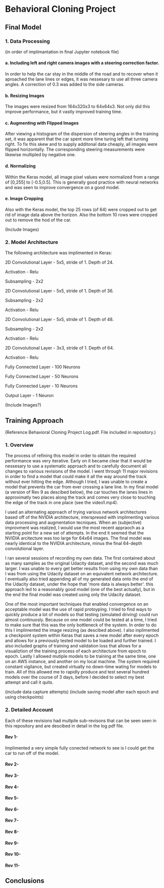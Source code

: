 # Behavioral Cloning Project

## Final Model
### 1. Data Processing 

(in order of implimantation in final Jupyter notebook file)
  
  #### a. Including left and right camera images with a steering correction factor.
  
In order to help the car stay in the middle of the road and to recover when it aproached the lane lines or edges, it was nessesary to use all three camera angles. A correction of 0.3 was added to the side cameras. 
  
  #### b. Resizing Images
  
The images were resized from 164x320x3 to 64x64x3. Not only did this improve performance, but it vastly improved training time. 
  
  #### c. Augmenting with Flipped Images
  
After viewing a histogram of the dispersion of steering angles in the training set, it was apparent that the car spent more time turing left that turning right. To fix this skew and to supply additonal data cheaply, all images were flipped horizontally. The corresponding steering measurements were likewise multipled by negative one.
  
  #### d. Normalizing 
  
Within the Keras model, all image pixel values were normalized from a range of [0,255] to [-0.5,0.5]. This is generally good practice with neural networks and was seen to improve convergence on a good model.   
  
  #### e. Image Cropping
  
Also with the Keras model, the top 25 rows (of 64) were cropped out to get rid of image data above the horizon. Also the bottom 10 rows were cropped out to remove the hod of the car. 
  
  
(Include Images)

### 2. Model Architecture
The following architecture was implimented in Keras:

2D Convolutional Layer - 5x5, stride of 1. Depth of 24.

Activation - Relu

Subsampling - 2x2

2D Convolutional Layer - 5x5, stride of 1. Depth of 36.

Subsampling - 2x2

Activation - Relu

2D Convolutional Layer - 5x5, stride of 1. Depth of 48.

Subsampling - 2x2

Activation - Relu

2D Convolutional Layer - 3x3, stride of 1. Depth of 64.

Activation - Relu

Fully Connected Layer - 100 Neurons

Fully Connected Layer - 50 Neurons

Fully Connected Layer - 10 Neurons

Output Layer - 1 Neuron

(Include Images?)


## Training Approach
(Reference Behavioral Cloning Project Log.pdf. File included in repository.)
### 1. Overview

The process of refining this model in order to obtain the required performance was very iterative. Early on it became clear that it would be nessesary to use a systematic approach and to carefully document all changes to various revisions of the model. I went through 11 major revisions in order to find a model that could make it all the way around the track without ever hitting the edge. Although I tried, I was unable to create a model that prevents the car from ever crossing a lane line. In my final model (a version of Rev 9 as descibed below), the car touches the lanes lines in approximatly two places along the track and comes very close to touching the edge of the track in one place (see the video1.mp4).

I used an alternating approach of trying various network architectures based off of the NVIDIA architecture, interspresed with implimenting various data processing and augmentation tecniques. When an (subjective) improvment was realized, I would use the most recent appraoch as a starting point for a new set of attempts. In the end it seemed that the NVIDIA arcitecture was too large for 64x64 images. The final model was nearly identical to the NVIDIA architecture, minus the final 64-depth convolutional layer. 

I ran several sessions of recording my own data. The first contained about as many samples as the original Udacity dataset, and the second was much larger. I was unable to every get better results from using my own data than I was from using the Udacity dataset on an equivalent network architecture. I eventually also tried appending all of my generated data onto the end of the Udacity dataset, under the hope that 'more data is always better'. this approach led to a reasonably good model (one of the best actually), but in the end the final model was created using only the Udacity dataset. 

One of the most important techniques that enabled convergence on an acceptable model was the use of rapid protoyping. I tried to find ways to quickly produce a lot of models so that testing (simulated driving) could run almost continuosly. Because on one model could be tested at a time, I tried to make sure that this was the only bottleneck of the system. In order to do this I implimented the image resizing (as descibed above). I also inplimented a checkpoint system within Keras that saves a new model after every epoch and allows for a previously tested model to be loaded and further trained. I also included graphs of training and validation loss that allows for a visualiztion of the training process of each architecture from epoch to epoch. Lastly I allowed mutiple models to be training at the same time, one on an AWS instance, and another on my local machine. The system required constant vigilance, but created virtually no down-time wating for models to train. All of this allowed me to rapidly produce and test several hundred models over the course of 3 days, before I decided to select my best attempt and call it quits.

(include data capture attempts)
(include saving model after each epoch and using checkpoints)
### 2. Detailed Account

Each of these revisions had multpile sub-revisons that can be seen seen in this repository and are descibed in detail in the log pdf file. 

#### Rev 1-
Implimented a very simple fully conected network to see is I could get the car to run off of the model.  

#### Rev 2-

#### Rev 3-

#### Rev 4-

#### Rev 5-

#### Rev 6-

#### Rev 7-

#### Rev 8-

#### Rev 9-

#### Rev 10-

#### Rev 11-

## Conclusions


